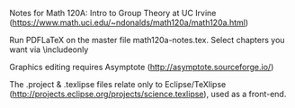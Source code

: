 Notes for Math 120A: Intro to Group Theory at UC Irvine (https://www.math.uci.edu/~ndonalds/math120a/math120a.html)

Run PDFLaTeX on the master file math120a-notes.tex. Select chapters you want via \includeonly

Graphics editing requires Asymptote (http://asymptote.sourceforge.io/)

The .project & .texlipse files relate only to Eclipse/TeXlipse (http://projects.eclipse.org/projects/science.texlipse), used as a front-end.